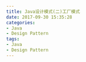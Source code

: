 ```yaml
---
title: Java设计模式(二)工厂模式
date: 2017-09-30 15:35:28
categories:
- Java
- Design Pattern
tags:
- Java
- Design Pattern
---
```

